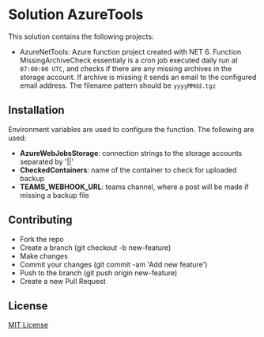 # Solution AzureTools

This solution contains the following projects:

- AzureNetTools: Azure function project created with NET 6.
Function MissingArchiveCheck essentialy is a cron job executed daily run at `07:00:00 UTC`, and checks if there are any missing archives in the storage account.
If archive is missing it sends an email to the configured email address. The filename pattern should be `yyyyMMdd.tgz`

## Installation
Environment variables are used to configure the function. The following are used:
- **AzureWebJobsStorage**: connection strings to the storage accounts separated by '||'
- **CheckedContainers**: name of the container to check for uploaded backup
- **TEAMS_WEBHOOK_URL**: teams channel, where a post will be made if missing a backup file

## Contributing

- Fork the repo
- Create a branch (git checkout -b new-feature)
- Make changes
- Commit your changes (git commit -am 'Add new feature')
- Push to the branch (git push origin new-feature)
- Create a new Pull Request

## License

[MIT License](https://opensource.org/licenses/MIT)
